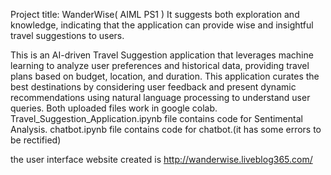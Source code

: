 Project title: WanderWise( AIML PS1 )
It suggests both exploration and knowledge, indicating that the application can provide wise and insightful travel suggestions to users.

This is an AI-driven Travel Suggestion application that leverages machine learning to analyze user preferences and historical data, providing travel plans based on budget, location, and duration. This application curates the best destinations by considering user feedback and present dynamic recommendations using natural language processing to understand user queries.
Both uploaded files work in google colab.
Travel_Suggestion_Application.ipynb file contains code for Sentimental Analysis.
chatbot.ipynb file contains code for chatbot.(it has some errors to be rectified)

the user interface website created is http://wanderwise.liveblog365.com/
